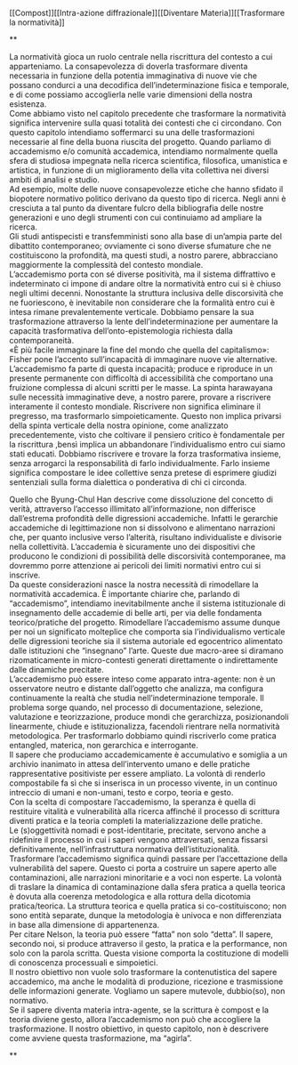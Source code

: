 
[[Compost]][[Intra-azione diffrazionale]][[Diventare Materia]][[Trasformare la normatività]]


**

La normatività gioca un ruolo centrale nella riscrittura del contesto a cui apparteniamo. La consapevolezza di doverla trasformare diventa necessaria in funzione della potentia immaginativa di nuove vie che possano condurci a una decodifica dell’indeterminazione fisica e temporale, e di come possiamo accoglierla nelle varie dimensioni della nostra esistenza.  
Come abbiamo visto nel capitolo precedente che trasformare la normatività significa intervenire sulla quasi totalità dei contesti che ci circondano. Con questo capitolo intendiamo soffermarci su una delle trasformazioni necessarie al fine della buona riuscita del progetto. Quando parliamo di accademismo e/o comunità accademica, intendiamo normalmente quella sfera di studiosə impegnatə nella ricerca scientifica, filosofica, umanistica e artistica, in funzione di un miglioramento della vita collettiva nei diversi ambiti di analisi e studio.  
Ad esempio, molte delle nuove consapevolezze etiche che hanno sfidato il biopotere normativo politico derivano da questo tipo di ricerca. Negli anni è cresciuta a tal punto da diventare fulcro della bibliografia delle nostre generazioni e uno degli strumenti con cui continuiamo ad ampliare la ricerca.  
Gli studi antispecisti e transfemministi sono alla base di un’ampia parte del dibattito contemporaneo; ovviamente ci sono diverse sfumature che ne costituiscono la profondità, ma questi studi, a nostro parere, abbracciano maggiormente la complessità del contesto mondiale.  
L’accademismo porta con sé diverse positività, ma il sistema diffrattivo e indeterminato ci impone di andare oltre la normatività entro cui si è chiuso negli ultimi decenni. Nonostante la struttura inclusiva delle discorsività che ne fuoriescono, è inevitabile non considerare che la formalità entro cui è intesa rimane prevalentemente verticale. Dobbiamo pensare la sua trasformazione attraverso la lente dell’indeterminazione per aumentare la capacità trasformativa dell’onto-epistemologia richiesta dalla contemporaneità.  
«È più facile immaginare la fine del mondo che quella del capitalismo»: Fisher pone l’accento sull’incapacità di immaginare nuove vie alternative. L’accademismo fa parte di questa incapacità; produce e riproduce in un presente permanente con difficoltà di accessibilità che comportano una fruizione complessa di alcuni scritti per le masse. La spinta harawayana sulle necessità immaginative deve, a nostro parere, provare a riscrivere interamente il contesto mondiale. Riscrivere non significa eliminare il pregresso, ma trasformarlo simpoieticamente. Questo non implica privarsi della spinta verticale della nostra opinione, come analizzato precedentemente, visto che coltivare il pensiero critico è fondamentale per la riscrittura ,bensì implica un abbandonare l’individualismo entro cui siamo stati educati. Dobbiamo riscrivere e trovare la forza trasformativa insieme, senza arrogarci la responsabilità di farlo individualmente. Farlo insieme significa compostare le idee collettive senza pretese di esprimere giudizi sentenziali sulla forma dialettica o ponderativa di chi ci circonda.

Quello che Byung-Chul Han descrive come dissoluzione del concetto di verità, attraverso l’accesso illimitato all’informazione, non differisce dall’estrema profondità delle digressioni accademiche. Infatti le gerarchie accademiche di legittimazione non si dissolvono e alimentano narrazioni che, per quanto inclusive verso l’alterità, risultano individualiste e divisorie nella collettività. L’accademia è sicuramente uno dei dispositivi che producono le condizioni di possibilità delle discorsività contemporanee, ma dovremmo porre attenzione ai pericoli dei limiti normativi entro cui si inscrive.  
Da queste considerazioni nasce la nostra necessità di rimodellare la normatività accademica. È importante chiarire che, parlando di “accademismo”, intendiamo inevitabilmente anche il sistema istituzionale di insegnamento delle accademie di belle arti, per via delle fondamenta teorico/pratiche del progetto. Rimodellare l’accademismo assume dunque per noi un significato molteplice che comporta sia l’individualismo verticale delle digressioni teoriche sia il sistema autoriale ed egocentrico alimentato dalle istituzioni che “insegnano” l’arte. Queste due macro-aree si diramano rizomaticamente in micro-contesti generati direttamente o indirettamente dalle dinamiche precitate.  
L’accademismo può essere inteso come apparato intra-agente: non è un osservatore neutro e distante dall’oggetto che analizza, ma configura continuamente la realtà che studia nell’indeterminazione temporale. Il problema sorge quando, nel processo di documentazione, selezione, valutazione e teorizzazione, produce mondi che gerarchizza, posizionandoli linearmente, chiude e istituzionalizza, facendoli rientrare nella normatività metodologica. Per trasformarlo dobbiamo quindi riscriverlo come pratica entangled, materica, non gerarchica e interrogante.  
Il sapere che produciamo accademicamente è accumulativo e somiglia a un archivio inanimato in attesa dell’intervento umano e delle pratiche rappresentative positiviste per essere ampliato. La volontà di renderlo compostabile fa sì che si inserisca in un processo vivente, in un continuo intreccio di umani e non-umani, testo e corpo, teoria e gesto.  
Con la scelta di compostare l’accademismo, la speranza è quella di restituire vitalità e vulnerabilità alla ricerca affinché il processo di scrittura diventi pratica e la teoria completi la materializzazione delle pratiche.  
Le (s)oggettività nomadi e post-identitarie, precitate, servono anche a ridefinire il processo in cui i saperi vengono attraversati, senza fissarsi definitivamente, nell’infrastruttura normativa dell’istituzionalità.  
Trasformare l’accademismo significa quindi passare per l’accettazione della vulnerabilità del sapere. Questo ci porta a costruire un sapere aperto alle contaminazioni, alle narrazioni minoritarie e a voci non esperte. La volontà di traslare la dinamica di contaminazione dalla sfera pratica a quella teorica è dovuta alla coerenza metodologica e alla rottura della dicotomia pratica/teorica. La struttura teorica e quella pratica si co-costituiscono; non sono entità separate, dunque la metodologia è univoca e non differenziata in base alla dimensione di appartenenza.  
Per citare Nelson, la teoria può essere “fatta” non solo “detta”. Il sapere, secondo noi, si produce attraverso il gesto, la pratica e la performance, non solo con la parola scritta. Questa visione comporta la costituzione di modelli di conoscenza processuali e simpoietici.  
Il nostro obiettivo non vuole solo trasformare la contenutistica del sapere accademico, ma anche le modalità di produzione, ricezione e trasmissione delle informazioni generate. Vogliamo un sapere mutevole, dubbio(so), non normativo.  
Se il sapere diventa materia intra-agente, se la scrittura è compost e la teoria diviene gesto, allora l’accademismo non può che accogliere la trasformazione. Il nostro obiettivo, in questo capitolo, non è descrivere come avviene questa trasformazione, ma “agirla”.

**